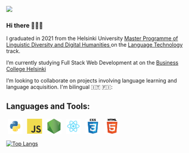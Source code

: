 <!--
**ElaFinIta/ElaFinIta** is a ✨ _special_ ✨ repository because its `README.md` (this file) appears on your GitHub profile.

Here are some ideas to get you started:

- 🔭 I’m currently working on ...
- 🌱 I’m currently learning ...
- 👯 I’m looking to collaborate on ...
- 🤔 I’m looking for help with ...
- 💬 Ask me about ...
- 📫 How to reach me: ...
- 😄 Pronouns: ...
- ⚡ Fun fact: ...
-->
![](https://visitor-badge.laobi.icu/badge?page_id=ElaFinIta.ElaFinIta)

### Hi there 👋:smile_cat::deciduous_tree:

I graduated in 2021 from the Helsinki University <a href="htts://www.helsinki.fi/en/degree-programmes/linguistic-diversity-and-digital-humanities-masters-programme" target="_blank"> Master Programme of Linguistic Diversity and Digital Humanities </a> on the <a href="https://www.helsinki.fi/en/faculty-arts/research/disciplines/digital-humanities/language-technologytrack" target="_blank">Language Technology</a> track.

I’m currently studying Full Stack Web Development at </a> on the <a href="https://en.bc.fi/qualifications/full-stack-web-developer-program/" target="_blank">Business College Helsinki</a>

I’m looking to collaborate on projects involving language learning and language acquisition.
I'm bilingual :it: 🇫🇮:

## Languages and Tools:
<p>
  <img src="https://raw.githubusercontent.com/github/explore/80688e429a7d4ef2fca1e82350fe8e3517d3494d/topics/python/python.png" alt="Python" height="40" style="vertical-align:top; margin:4px">
  <img src="https://raw.githubusercontent.com/github/explore/80688e429a7d4ef2fca1e82350fe8e3517d3494d/topics/javascript/javascript.png" alt="Javascript" height="40" style="vertical-align:top; margin:4px">
  <img src="https://raw.githubusercontent.com/github/explore/80688e429a7d4ef2fca1e82350fe8e3517d3494d/topics/nodejs/nodejs.png" alt="NodeJS" height="40" style="vertical-align:top; margin:4px">
  <img src="https://raw.githubusercontent.com/github/explore/80688e429a7d4ef2fca1e82350fe8e3517d3494d/topics/react/react.png" alt="react" height="40" style="vertical-align:top; margin:4px">
  <img src="https://raw.githubusercontent.com/github/explore/80688e429a7d4ef2fca1e82350fe8e3517d3494d/topics/css/css.png" alt="CSS" height="40" style="vertical-align:top; margin:4px">
  <img src="https://raw.githubusercontent.com/github/explore/80688e429a7d4ef2fca1e82350fe8e3517d3494d/topics/html/html.png" alt="HTML" height="40" style="vertical-align:top; margin:4px">
</p>

[![Top Langs](https://github-readme-stats.vercel.app/api/top-langs/?username=ElaFinIta&layout=compact)](https://github.com/ElaFinIta/github-readme-stats)
